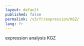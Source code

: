 ```yaml
---
layout: default
published: false
permalink: /v3/fr/expression/KGZ/
lang: fr
---
```


expression analysis KGZ
